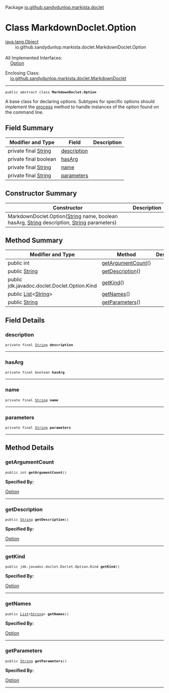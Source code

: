 Package [io.github.sandydunlop.markista.doclet](index.md)

# Class MarkdownDoclet.Option
[java.lang.Object](https://docs.oracle.com/en/java/javase/24/docs/api/java.base/java/lang/Object.html)<br/>
        io.github.sandydunlop.markista.doclet.MarkdownDoclet.Option<br/>
<br/>
All Implemented Interfaces:<br/>
    [Option](https://docs.oracle.com/en/java/javase/24/docs/api/jdk.javadoc/jdk/javadoc/doclet/Doclet.Option.html)

Enclosing Class:<br/>
    [io.github.sandydunlop.markista.doclet.MarkdownDoclet](MarkdownDoclet.md)


----

<span style="font-family: monospace; font-size: 80%;">public abstract class __MarkdownDoclet.Option__</span>

A base class for declaring options.
Subtypes for specific options should implement
the [process](https://docs.oracle.com/en/java/javase/24/docs/api/jdk.javadoc/jdk/javadoc/doclet/Doclet.Option.html#process(java.lang.String,java.util.List)) method
to handle instances of the option found on the
command line.


## Field Summary

| Modifier and Type                                                                                          | Field                       | Description |
|------------------------------------------------------------------------------------------------------------|-----------------------------|-------------|
| private final [String](https://docs.oracle.com/en/java/javase/24/docs/api/java.base/java/lang/String.html) | [description](#description) |             |
| private final boolean                                                                                      | [hasArg](#hasarg)           |             |
| private final [String](https://docs.oracle.com/en/java/javase/24/docs/api/java.base/java/lang/String.html) | [name](#name)               |             |
| private final [String](https://docs.oracle.com/en/java/javase/24/docs/api/java.base/java/lang/String.html) | [parameters](#parameters)   |             |



## Constructor Summary

| Constructor                                                                                                                                                                                                                                                                                                                                                 | Description |
|-------------------------------------------------------------------------------------------------------------------------------------------------------------------------------------------------------------------------------------------------------------------------------------------------------------------------------------------------------------|-------------|
| MarkdownDoclet.Option([String](https://docs.oracle.com/en/java/javase/24/docs/api/java.base/java/lang/String.html) name, boolean hasArg, [String](https://docs.oracle.com/en/java/javase/24/docs/api/java.base/java/lang/String.html) description, [String](https://docs.oracle.com/en/java/javase/24/docs/api/java.base/java/lang/String.html) parameters) |             |



## Method Summary

| Modifier and Type                                                                                                                                                                             | Method                                  | Description |
|-----------------------------------------------------------------------------------------------------------------------------------------------------------------------------------------------|-----------------------------------------|-------------|
| public int                                                                                                                                                                                    | [getArgumentCount](#getargumentcount)() |             |
| public [String](https://docs.oracle.com/en/java/javase/24/docs/api/java.base/java/lang/String.html)                                                                                           | [getDescription](#getdescription)()     |             |
| public jdk.javadoc.doclet.Doclet.Option.Kind                                                                                                                                                  | [getKind](#getkind)()                   |             |
| public [List](https://docs.oracle.com/en/java/javase/24/docs/api/java.base/java/util/List.html)<[String](https://docs.oracle.com/en/java/javase/24/docs/api/java.base/java/lang/String.html)> | [getNames](#getnames)()                 |             |
| public [String](https://docs.oracle.com/en/java/javase/24/docs/api/java.base/java/lang/String.html)                                                                                           | [getParameters](#getparameters)()       |             |



## Field Details

### description

<span style="font-family: monospace; font-size: 80%;">private final [String](https://docs.oracle.com/en/java/javase/24/docs/api/java.base/java/lang/String.html) __description__</span>




---

### hasArg

<span style="font-family: monospace; font-size: 80%;">private final boolean __hasArg__</span>




---

### name

<span style="font-family: monospace; font-size: 80%;">private final [String](https://docs.oracle.com/en/java/javase/24/docs/api/java.base/java/lang/String.html) __name__</span>




---

### parameters

<span style="font-family: monospace; font-size: 80%;">private final [String](https://docs.oracle.com/en/java/javase/24/docs/api/java.base/java/lang/String.html) __parameters__</span>




---


## Method Details

### getArgumentCount

<span style="font-family: monospace; font-size: 80%;">public int __getArgumentCount__()</span>



**Specified By:**

[Option](https://docs.oracle.com/en/java/javase/24/docs/api/jdk.javadoc/jdk/javadoc/doclet/Doclet.Option.html)


---

### getDescription

<span style="font-family: monospace; font-size: 80%;">public [String](https://docs.oracle.com/en/java/javase/24/docs/api/java.base/java/lang/String.html) __getDescription__()</span>



**Specified By:**

[Option](https://docs.oracle.com/en/java/javase/24/docs/api/jdk.javadoc/jdk/javadoc/doclet/Doclet.Option.html)


---

### getKind

<span style="font-family: monospace; font-size: 80%;">public jdk.javadoc.doclet.Doclet.Option.Kind __getKind__()</span>



**Specified By:**

[Option](https://docs.oracle.com/en/java/javase/24/docs/api/jdk.javadoc/jdk/javadoc/doclet/Doclet.Option.html)


---

### getNames

<span style="font-family: monospace; font-size: 80%;">public [List](https://docs.oracle.com/en/java/javase/24/docs/api/java.base/java/util/List.html)<[String](https://docs.oracle.com/en/java/javase/24/docs/api/java.base/java/lang/String.html)> __getNames__()</span>



**Specified By:**

[Option](https://docs.oracle.com/en/java/javase/24/docs/api/jdk.javadoc/jdk/javadoc/doclet/Doclet.Option.html)


---

### getParameters

<span style="font-family: monospace; font-size: 80%;">public [String](https://docs.oracle.com/en/java/javase/24/docs/api/java.base/java/lang/String.html) __getParameters__()</span>



**Specified By:**

[Option](https://docs.oracle.com/en/java/javase/24/docs/api/jdk.javadoc/jdk/javadoc/doclet/Doclet.Option.html)


---

